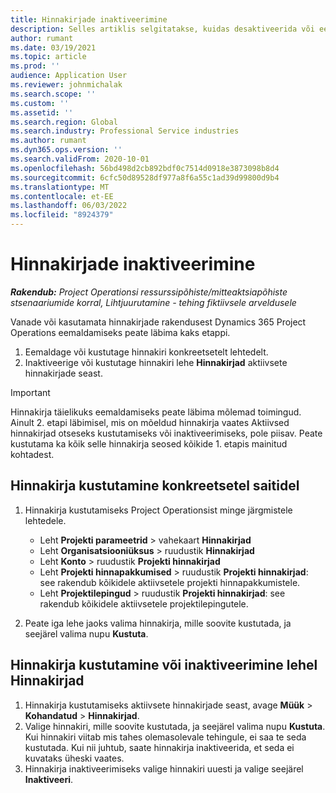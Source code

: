 ```yaml
---
title: Hinnakirjade inaktiveerimine
description: Selles artiklis selgitatakse, kuidas desaktiveerida või eemaldada rikkumata või vanad hinnakirjad.
author: rumant
ms.date: 03/19/2021
ms.topic: article
ms.prod: ''
audience: Application User
ms.reviewer: johnmichalak
ms.search.scope: ''
ms.custom: ''
ms.assetid: ''
ms.search.region: Global
ms.search.industry: Professional Service industries
ms.author: rumant
ms.dyn365.ops.version: ''
ms.search.validFrom: 2020-10-01
ms.openlocfilehash: 56bd498d2cb892bdf0c7514d0918e3873098b8d4
ms.sourcegitcommit: 6cfc50d89528df977a8f6a55c1ad39d99800d9b4
ms.translationtype: MT
ms.contentlocale: et-EE
ms.lasthandoff: 06/03/2022
ms.locfileid: "8924379"
---
```

# <a name="deactivate-price-lists"></a>Hinnakirjade inaktiveerimine 

_**Rakendub:** Project Operationsi ressurssipõhiste/mitteaktsiapõhiste stsenaariumide korral,  Lihtjuurutamine - tehing fiktiivsele arveldusele_

Vanade või kasutamata hinnakirjade rakendusest Dynamics 365 Project Operations eemaldamiseks peate läbima kaks etappi. 

1. Eemaldage või kustutage hinnakiri konkreetsetelt lehtedelt.
2. Inaktiveerige või kustutage hinnakiri lehe **Hinnakirjad** aktiivsete hinnakirjade seast.

>[!IMPORTANT]
> Hinnakirja täielikuks eemaldamiseks peate läbima mõlemad toimingud. Ainult 2. etapi läbimisel, mis on mõeldud hinnakirja vaates Aktiivsed hinnakirjad otseseks kustutamiseks või inaktiveerimiseks, pole piisav. Peate kustutama ka kõik selle hinnakirja seosed kõikide 1. etapis mainitud kohtadest.

## <a name="delete-the-price-list-from-specific-pages"></a>Hinnakirja kustutamine konkreetsetel saitidel
1. Hinnakirja kustutamiseks Project Operationsist minge järgmistele lehtedele.  

      - Leht **Projekti parameetrid** > vahekaart **Hinnakirjad**
      - Leht **Organisatsiooniüksus** > ruudustik **Hinnakirjad**
      - Leht **Konto** > ruudustik **Projekti hinnakirjad**
      - Leht **Projekti hinnapakkumised** > ruudustik **Projekti hinnakirjad**: see rakendub kõikidele aktiivsetele projekti hinnapakkumistele.
      - Leht **Projektilepingud** > ruudustik **Projekti hinnakirjad**: see rakendub kõikidele aktiivsetele projektilepingutele.

 2. Peate iga lehe jaoks valima hinnakirja, mille soovite kustutada, ja seejärel valima nupu **Kustuta**. 
 
## <a name="delete-or-deactivate-the-price-list-from-the-price-lists-page"></a>Hinnakirja kustutamine või inaktiveerimine lehel Hinnakirjad
 
1. Hinnakirja kustutamiseks aktiivsete hinnakirjade seast, avage **Müük** > **Kohandatud** > **Hinnakirjad**. 
2. Valige hinnakiri, mille soovite kustutada, ja seejärel valima nupu **Kustuta**. Kui hinnakiri viitab mis tahes olemasolevale tehingule, ei saa te seda kustutada. Kui nii juhtub, saate hinnakirja inaktiveerida, et seda ei kuvataks üheski vaates. 
3. Hinnakirja inaktiveerimiseks valige hinnakiri uuesti ja valige seejärel **Inaktiveeri**.   

